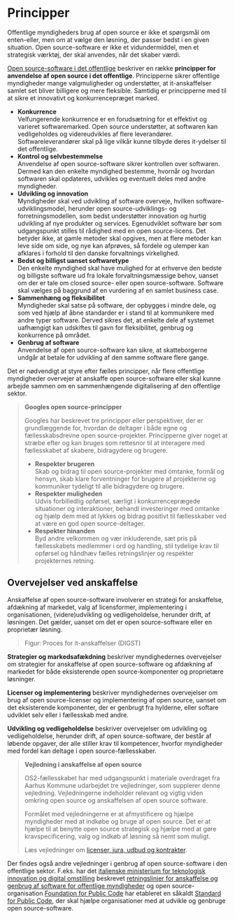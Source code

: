 # Principper

Offentlige myndigheders brug af open source er ikke et spørgsmål om enten-eller, men om at vælge den løsning, der passer bedst i en given situation. Open source-software er ikke et vidundermiddel, men et strategisk værktøj, der skal anvendes, når det skaber værdi.

[Open source-software i det offentlige](https://www.digitaliser.dk/resource/2212763) beskriver en række **principper for anvendelse af open source i det offentlige**. Principperne sikrer offentlige myndigheder mange valgmuligheder og understøtter, at it-anskaffelser samlet set bliver billigere og mere fleksible. Samtidig er principperne med til at sikre et innovativt og konkurrencepræget marked.

 * **Konkurrence**<br>
 Velfungerende konkurrence er en forudsætning for et effektivt og varieret softwaremarked. Open source understøtter, at softwaren kan vedligeholdes og videreudvikles af flere leverandører. Softwareleverandører skal på lige vilkår kunne tilbyde deres it-ydelser til det offentlige.
 * **Kontrol og selvbestemmelse**<br>
 Anvendelse af open source-software sikrer kontrollen over softwaren. Dermed kan den enkelte myndighed bestemme, hvornår og hvordan softwaren skal opdateres, udvikles og  eventuelt deles med andre myndigheder.
 * **Udvikling og innovation**<br>
 Myndigheder skal ved udvikling af software overveje, hvilken software-udviklingsmodel, herunder open source-udviklings- og forretningsmodellen, som bedst understøtter innovation og hurtig udvikling af nye produkter og services. Egenudviklet software bør som udgangspunkt stilles til rådighed med en open source-licens. Det betyder ikke, at gamle metoder skal opgives, men at flere metoder kan leve side om side, og nye kan afprøves, så fordele og ulemper kan afklares i forhold til den danske forvaltnings virkelighed.
 * **Bedst og billigst uanset softwaretype**<br>
 Den enkelte myndighed skal have mulighed for at erhverve den bedste og billigste software ud fra lokale forvaltningsmæssige behov, uanset om der er tale om closed source- eller open source-software. Software skal vælges på baggrund af en vurdering af en samlet business case.
 * **Sammenhæng og fleksibilitet**<br>
 Myndigheder skal satse på software, der opbygges i mindre dele, og som ved hjælp af åbne standarder er i stand til at kommunikere med andre typer software. Derved sikres det, at enkelte dele af systemet uafhængigt kan udskiftes til gavn for fleksibilitet, genbrug og konkurrence på området.
 * **Genbrug af software**<br>
 Anvendelse af open source-software kan sikre, at skatteborgerne undgår at betale for udvikling af den samme software flere gange.
 
Det er nødvendigt at styre efter fælles principper, når flere offentlige myndigheder overvejer at anskaffe open source-software eller skal kunne arbejde sammen om en sammenhængende digitalisering af den offentlige sektor.

> **Googles open source-principper**
> 
> Googles har beskrevet tre principper eller perspektiver, der er grundlæggende for, hvordan de deltager i både egne og fællesskabsdrevne open source-projekter. Principperne giver noget at stræbe efter og kan bruges som rettesnor til at interagere med fællesskabet af skabere, bidragydere og brugere.
> 
> * **Respekter brugeren**<br>
>   Skab og bidrag til open source-projekter med omtanke, formål og hensyn, skab klare forventninger for brugere af projekterne og kommuniker tydeligt til alle bidragydere og brugere.
> * **Respekter muligheden**<br>
>   Udvis forbilledlig opførsel, særligt i konkurrenceprægede situationer og interaktioner, behandl investeringer med omtanke og hjælp dem med at lykkes og bidrag positivt til fællesskaber ved at være en god open source-deltager.
> * **Respekter hinanden**<br>
>   Byd andre velkommen og vær inkluderende, sæt pris på fællesskabets medlemmer i ord og handling, stil tydelige krav til opførsel og håndhæv fælles retningslinjer og respekter projekternes retning.

## Overvejelser ved anskaffelse

Anskaffelse af open source-software involverer en strategi for anskaffelse, afdækning af markedet, valg af licensformer, implementering i organisationen, (videre)udvikling og vedligeholdelse, herunder drift, af løsningen. Det gælder, uanset om det er open source-software eller en proprietær løsning.

> Figur: Proces for it-anskaffelser (DIGST)

**Strategier og markedsafækdning** beskriver myndighedernes overvejelser om strategier for anskaffelse af open source-software og afdækning af markedet for både eksisterende open source-komponenter og proprietære løsninger.

**Licenser og implementering** beskriver myndighedernes overvejelser om brug af open source-licenser og implementering af open source, uanset om det eksisterende komponenter, der er genbrugt fra hylderne, eller softare udviklet selv eller i fællesskab med andre.

**Udvikling og vedligeholdelse** beskriver overvejelser om udvikling og vedligeholdelse, herunder drift, af open source-software, der består af løbende opgaver, der alle stiller krav til kompetencer, hvorfor myndigheder med fordel kan deltage i open source-fællesskaber.

> **Vejledning i anskaffelse af open source**
> 
> OS2-fællesskabet har med udgangspunkt i materiale overdraget fra Aarhus Kommune udarbejdet tre vejledninger, som supplerer denne vejledning. Vejledningerne indeholder relevant og vigtig viden omkring open source og anskaffelsen af open source software.
> 
> Formålet med vejledningerne er at afmystificere og hjælpe myndigheder med at indkøbe og bruge af open source. Det er at hjælpe til at benytte open source strategisk og hjælpe med at gøre kravspecificering, valg og indkøb af løsning så nemt som muligt.
> 
> Læs vejledninger om [licenser, jura, udbud og kontrakter](https://faq.os2.eu/open-source-anskaffelse-licenser-jura-udbud-og-kontrakter?collection=59).

Der findes også andre vejledninger i genbrug af open source-software i den offentlige sektor. F.eks. har det [italienske ministerium for teknologisk innovation og digital omstilling](https://innovazione.gov.it/) beskrevet [retningslinjer for anskaffelse og genbrug af software for offentlige myndigheder](https://docs.italia.it/italia/developers-italia/gl-acquisition-and-reuse-software-for-pa-docs/en/stabile/index.html) og open source-organisation [Foundation for Public Code](https://publiccode.net/) har etableret en såkaldt [Standard for Public Code](https://standard.publiccode.net/), der skal hjælpe organisationer med at udvikle og genbruge open source-software.
